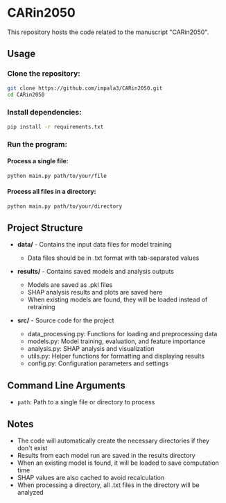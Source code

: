 # CARin2050

This repository hosts the code related to the manuscript "CARin2050".

## Usage

### Clone the repository:
```bash
git clone https://github.com/impala3/CARin2050.git
cd CARin2050
```

### Install dependencies:
```bash
pip install -r requirements.txt
```

### Run the program:

#### Process a single file:
```bash
python main.py path/to/your/file
```

#### Process all files in a directory:
```bash
python main.py path/to/your/directory
```

## Project Structure

- **data/** - Contains the input data files for model training
  - Data files should be in .txt format with tab-separated values

- **results/** - Contains saved models and analysis outputs
  - Models are saved as .pkl files
  - SHAP analysis results and plots are saved here
  - When existing models are found, they will be loaded instead of retraining

- **src/** - Source code for the project
  - data_processing.py: Functions for loading and preprocessing data
  - models.py: Model training, evaluation, and feature importance
  - analysis.py: SHAP analysis and visualization
  - utils.py: Helper functions for formatting and displaying results
  - config.py: Configuration parameters and settings

## Command Line Arguments

- `path`: Path to a single file or directory to process

## Notes

- The code will automatically create the necessary directories if they don't exist
- Results from each model run are saved in the results directory
- When an existing model is found, it will be loaded to save computation time
- SHAP values are also cached to avoid recalculation
- When processing a directory, all .txt files in the directory will be analyzed